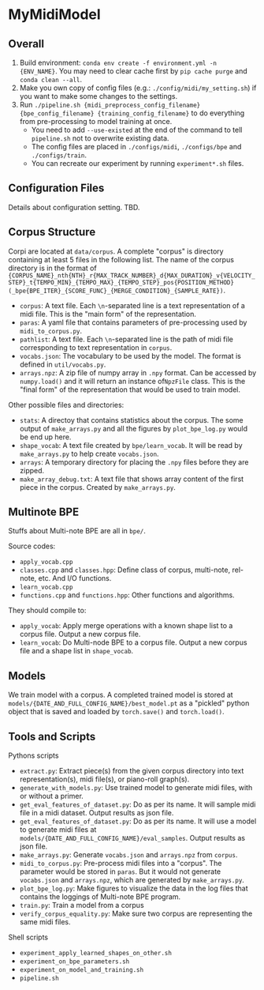 # MyMidiModel

## Overall

1. Build environment: `conda env create -f environment.yml -n {ENV_NAME}`. You may need to clear cache first by `pip cache purge` and `conda clean --all`.
2. Make you own copy of config files (e.g.: `./config/midi/my_setting.sh`) if you want to make some changes to the settings.
3. Run `./pipeline.sh {midi_preprocess_config_filename} {bpe_config_filename} {training_config_filename}` to do everything from pre-processing to model training at once.
   - You need to add `--use-existed` at the end of the command to tell `pipeline.sh` not to overwrite existing data.
   - The config files are placed in `./configs/midi`, `./configs/bpe` and `./configs/train`.
   - You can recreate our experiment by running `experiment*.sh` files.

## Configuration Files

Details about configuration setting. TBD.

## Corpus Structure

Corpi are located at `data/corpus`. A complete "corpus" is directory containing at least 5 files in the following list. The name of the corpus directory is in the format of `{CORPUS_NAME}_nth{NTH}_r{MAX_TRACK_NUMBER}_d{MAX_DURATION}_v{VELOCITY_STEP}_t{TEMPO_MIN}_{TEMPO_MAX}_{TEMPO_STEP}_pos{POSITION_METHOD}(_bpe{BPE_ITER}_{SCORE_FUNC}_{MERGE_CONDITION}_{SAMPLE_RATE})`.

- `corpus`: A text file. Each `\n`-separated line is a text representation of a midi file. This is the "main form" of the representation.
- `paras`: A yaml file that contains parameters of pre-processing used by `midi_to_corpus.py`.
- `pathlist`: A text file. Each `\n`-separated line is the path of midi file corresponding to text representation in `corpus`.
- `vocabs.json`: The vocabulary to be used by the model. The format is defined in `util/vocabs.py`.
- `arrays.npz`: A zip file of numpy array in `.npy` format. Can be accessed by `numpy.load()` and it will return an instance of`NpzFile` class. This is the "final form" of the representation that would be used to train model. 

Other possible files and directories:

- `stats`: A directoy that contains statistics about the corpus. The some output of `make_arrays.py` and all the figures by `plot_bpe_log.py` would be end up here.
- `shape_vocab`: A text file created by `bpe/learn_vocab`. It will be read by `make_arrays.py` to help create `vocabs.json`.
- `arrays`: A temporary directory for placing the `.npy` files before they are zipped.
- `make_array_debug.txt`: A text file that shows array content of the first piece in the corpus. Created by `make_arrays.py`.

## Multinote BPE

Stuffs about Multi-note BPE are all in `bpe/`.

Source codes:

- `apply_vocab.cpp`
- `classes.cpp` and `classes.hpp`: Define class of corpus, multi-note, rel-note, etc. And I/O functions.
- `learn_vocab.cpp`
- `functions.cpp` and `functions.hpp`: Other functions and algorithms.

They should compile to:

- `apply_vocab`: Apply merge operations with a known shape list to a corpus file. Output a new corpus file.
- `learn_vocab`: Do Multi-node BPE to a corpus file. Output a new corpus file and a shape list in `shape_vocab`.

## Models

We train model with a corpus. A completed trained model is stored at `models/{DATE_AND_FULL_CONFIG_NAME}/best_model.pt` as a "pickled" python object that is saved and loaded by `torch.save()` and `torch.load()`.

## Tools and Scripts

Pythons scripts

- `extract.py`: Extract piece(s) from the given corpus directory into text representation(s), midi file(s), or piano-roll graph(s).
- `generate_with_models.py`: Use trained model to generate midi files, with or without a primer.
- `get_eval_features_of_dataset.py`: Do as per its name. It will sample midi file in a midi dataset. Output results as json file.
- `get_eval_features_of_dataset.py`: Do as per its name. It will use a model to generate midi files at `models/{DATE_AND_FULL_CONFIG_NAME}/eval_samples`. Output results as json file.
- `make_arrays.py`: Generate `vocabs.json` and `arrays.npz` from `corpus`.
- `midi_to_corpus.py`: Pre-process midi files into a "corpus". The parameter would be stored in `paras`. But it would not generate `vocabs.json` and `arrays.npz`, which are generated by `make_arrays.py`.
- `plot_bpe_log.py`: Make figures to visualize the data in the log files that contains the loggings of Multi-note BPE program.
- `train.py`: Train a model from a corpus
- `verify_corpus_equality.py`: Make sure two corpus are representing the same midi files.

Shell scripts

- `experiment_apply_learned_shapes_on_other.sh`
- `experiment_on_bpe_parameters.sh`
- `experiment_on_model_and_training.sh`
- `pipeline.sh`
